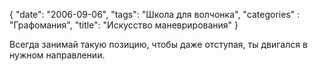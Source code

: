 {
   "date": "2006-09-06",
   "tags": "Школа для волчонка",
   "categories" : "Графомания",
   "title": "Искусство маневрирования"
}

Всегда занимай такую позицию, чтобы даже отступая, ты двигался в нужном направлении.
